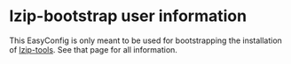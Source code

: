 # lzip-bootstrap user information

This EasyConfig is only meant to be used for bootstrapping the installation of
[lzip-tools](../lzip-tools/index.md). See that page for all information.

